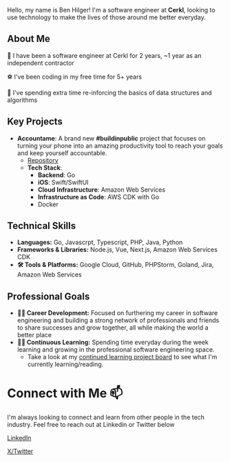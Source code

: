 Hello, my name is Ben Hilger! I'm a software engineer at **Cerkl**, looking to use technology to make the lives of those around me better everyday.

## About Me

👔 I have been a software engineer at Cerkl for 2 years, ~1 year as an independent contractor

⚽️ I've been coding in my free time for 5+ years

🔧 I've spending extra time re-inforcing the basics of data structures and algorithms

## Key Projects

* **Accountame**: A brand new **#buildinpublic** project that focuses on turning your phone into an amazing productivity tool to reach your goals and keep yourself accountable.
  * [Repository](https://github.com/ben-hilger/accountame)
  * **Tech Stack**:
    * **Backend**: Go
    * **iOS**: Swift/SwiftUI
    * **Cloud Infrastructure**: Amazon Web Services
    * **Infrastructure as Code**: AWS CDK with Go
    * Docker

## Technical Skills

* **Languages:** Go, Javascrpt, Typescript, PHP, Java, Python
* **Frameworks & Libraries:** Node.js, Vue, Next.js, Amazon Web Services CDK
* **🛠️ Tools & Platforms:** Google Cloud, GitHub, PHPStorm, Goland, Jira, Amazon Web Services

## Professional Goals

* **🧑‍💻 Career Development:** Focused on furthering my career in software engineering and building a strong network of professionals and friends to share successes and grow together, all while making the world a better place
* **🧑‍🎓 Continuous Learning:** Spending time everyday during the week learning and growing in the professional software engineering space.
  * Take a look at my [continued learning project board](https://github.com/users/ben-hilger/projects/2) to see what I'm currently learning/reading.
  
# Connect with Me 📫

I'm always looking to connect and learn from other people in the tech industry. Feel free to reach out at Linkedin or Twitter below

[LinkedIn](https://www.linkedin.com/in/benjaminhilger/)

[X/Twitter](https://x.com/BenDev404)

